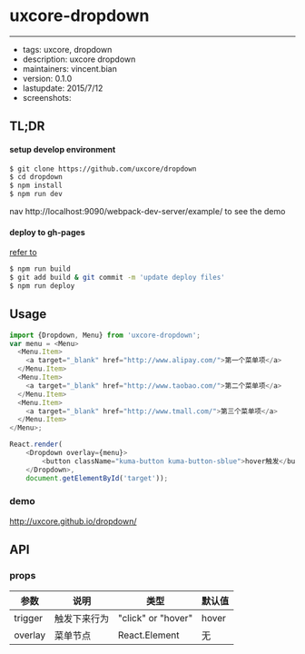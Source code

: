 # uxcore-dropdown
---

- tags: uxcore, dropdown
- description: uxcore dropdown
- maintainers: vincent.bian
- version: 0.1.0
- lastupdate: 2015/7/12
- screenshots:

## TL;DR

#### setup develop environment

```sh
$ git clone https://github.com/uxcore/dropdown
$ cd dropdown
$ npm install
$ npm run dev
```
nav http://localhost:9090/webpack-dev-server/example/ to see the demo

#### deploy to gh-pages
[refer to]( http://stackoverflow.com/questions/17643381/how-to-upload-my-angularjs-static-site-to-github-pages)
```sh
$ npm run build
$ git add build & git commit -m 'update deploy files'
$ npm run deploy
```

## Usage

```js
import {Dropdown, Menu} from 'uxcore-dropdown';
var menu = <Menu>
  <Menu.Item>
    <a target="_blank" href="http://www.alipay.com/">第一个菜单项</a>
  </Menu.Item>
  <Menu.Item>
    <a target="_blank" href="http://www.taobao.com/">第二个菜单项</a>
  </Menu.Item>
  <Menu.Item>
    <a target="_blank" href="http://www.tmall.com/">第三个菜单项</a>
  </Menu.Item>
</Menu>;

React.render(
	<Dropdown overlay={menu}>
		<button className="kuma-button kuma-button-sblue">hover触发</button>
	</Dropdown>,
	document.getElementById('target'));
```

### demo
http://uxcore.github.io/dropdown/

## API

### props

|参数|说明|类型|默认值|
|---|----|---|------|
|trigger|触发下来行为|"click" or "hover"|hover|
|overlay|菜单节点|React.Element|无|
